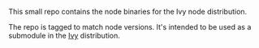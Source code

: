 This small repo contains the node binaries for the Ivy node distribution.

The repo is tagged to match node versions.  It's intended to be used as a submodule in the [Ivy][] distribution.

[Ivy]: http://github.com/creationix/ivy